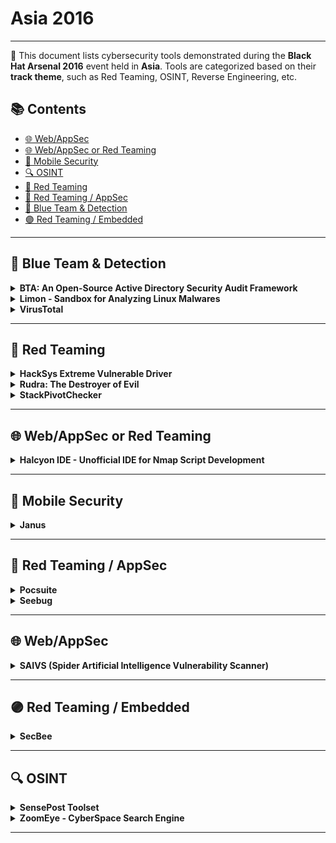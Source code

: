 # Asia 2016
---
📍 This document lists cybersecurity tools demonstrated during the **Black Hat Arsenal 2016** event held in **Asia**.
Tools are categorized based on their **track theme**, such as Red Teaming, OSINT, Reverse Engineering, etc.

## 📚 Contents
- [🌐 Web/AppSec](#🌐-webappsec)
- [🌐 Web/AppSec or Red Teaming](#🌐-webappsec-or-red-teaming)
- [📱 Mobile Security](#📱-mobile-security)
- [🔍 OSINT](#🔍-osint)
- [🔴 Red Teaming](#🔴-red-teaming)
- [🔴 Red Teaming / AppSec](#🔴-red-teaming-appsec)
- [🔵 Blue Team & Detection](#🔵-blue-team-detection)
- [🟣 Red Teaming / Embedded](#🟣-red-teaming-embedded)
---
## 🔵 Blue Team & Detection
<details><summary><strong>BTA: An Open-Source Active Directory Security Audit Framework</strong></summary>

![Asia 2016](https://img.shields.io/badge/Asia%202016-green) ![Category: 🔵 Blue Team & Detection](https://img.shields.io/badge/Category:%20🔵%20Blue%20Team%20&%20Detection-cyan) ![Joffrey Czarny](https://img.shields.io/badge/Joffrey%20Czarny-informational)

🔗 **Link:** [BTA: An Open-Source Active Directory Security Audit Framework](https://github.com/adulau/hack-lu-website/blob/master/agenda/index.md)  
📝 **Description:** When it comes to the security of the information system, Active Directory domain controllers are, or should be, at the center of concerns, which are (normally) to ensure compliance with best practices, and during a compromise proved to explore the possibility of cleaning the information system without having to rebuild Active Directory. Indeed, backdoors can be implemented in Active Directory to help an intruder to gain back his privileges. However, few tools implement this cleaning/survey process despite several ways existing for backdooring Active Directory.We propose to present some possible backdoors which could be set by an intruder in Active Directory to keep administration rights. For example, how to modify the AdminSDHolder container in order to reapply rights after administrator actions. Then, we will present BTA, an audit tool for Active Directory databases, and our methodology for verifying the application of good practices and the absence of malicious changes in these databases. One of example, that we will show, is how to spot accounts which have DCSync rights and pulls account credentials through the standard Domain Controller replication API.The presentation will be organized as follows:We begin by describing the stakes around the Active Directory, centerpiece of any information system based on Microsoft technologies.We will continue by demonstrating some backdoors in order to keep admins rights or to help an intruder to quickly recover admins rights.We will present BTA and the methodology developed to analysis Active Directory.We conclude with a feedback on real world usage of BTA.More information can be found on the Bitbucket repository: https: //bitbucket.org/iwseclabs/bta

</details>

<details><summary><strong>Limon - Sandbox for Analyzing Linux Malwares</strong></summary>

![Asia 2016](https://img.shields.io/badge/Asia%202016-green) ![Category: 🔵 Blue Team & Detection](https://img.shields.io/badge/Category:%20🔵%20Blue%20Team%20&%20Detection-cyan) ![Monnappa K A](https://img.shields.io/badge/Monnappa%20K%20A-informational)

🔗 **Link:** [Limon - Sandbox for Analyzing Linux Malwares](https://github.com/monnappa22/Limon/blob/master/limon.py)  
📝 **Description:** Limon is a sandbox for automating Linux malware analysis. It collects, analyzes, and reports on the run time indicators of Linux malware. It allows one to inspect the Linux malware before execution, during execution, and after execution (post-mortem analysis) by performing static, dynamic and memory analysis using open source tools. Limon analyzes the malware in a controlled environment, monitors its activities and its child processes to determine the nature and purpose of the malware. It determines the malware's process activity, interaction with the file system, network, it also performs memory analysis and stores the analyzed artifacts for later analysis.For more information, please visit this blog post on Limon: http://malware-unplugged.blogspot.in/2015/11/limon-sandbox-for-analyzing-linux.html; the download link is also available on GitHub: https://github.com/monnappa22/Limon.

</details>

<details><summary><strong>VirusTotal</strong></summary>

![Asia 2016](https://img.shields.io/badge/Asia%202016-green) ![Category: 🔵 Blue Team & Detection](https://img.shields.io/badge/Category:%20🔵%20Blue%20Team%20&%20Detection-cyan) ![Karl Hiramoto](https://img.shields.io/badge/Karl%20Hiramoto-informational)

🔗 **Link:** [VirusTotal](https://github.com/orgs/VirusTotal/people)  
📝 **Description:** VirusTotal is the free online file and URL scanner that everyone knows. However there are many free features that many users don't know about such as:A free public API for anyone to automate file or URL analysis.IP address and domain reputation. See malware files known to be associated with a particular IP address or domain, and history Passive DNS infoSearching on file hash, and related filesSysinternals, Carbon black, etc. integrationsStatic analysis of files, structural analysis of many file types (PE, ELF, APK, ZIP, RAR, MACHO, .NET, office, etc)Sandbox dynamic analysis of PE, APK, Apple Mach-O, and applications.ROMS, BIOS, and firmware filesSSDEEP, authentihash, imphash, and other similarity indexesCertificate checks on signed filesWhitelisting of trusted filesFree desktop scanning applications for Windows, MAC, and open source for compilation on linux.

</details>

---
## 🔴 Red Teaming
<details><summary><strong>HackSys Extreme Vulnerable Driver</strong></summary>

![Asia 2016](https://img.shields.io/badge/Asia%202016-green) ![Category: 🔴 Red Teaming](https://img.shields.io/badge/Category:%20🔴%20Red%20Teaming-red) ![Ashfaq Ansari](https://img.shields.io/badge/Ashfaq%20Ansari-informational)

🔗 **Link:** [HackSys Extreme Vulnerable Driver](https://github.com/hacksysteam/HackSysExtremeVulnerableDriver)  
📝 **Description:** HackSys Extreme Vulnerable Driver is an intentionally vulnerable Windows Kernel driver developed for security enthusiasts to learn and polish their exploitation skills. HackSys Extreme Vulnerable Driver caters to a wide range of vulnerabilities ranging from simple Buffer Overflow to complex Use After Free, Pool Overflow, Type Confusion and Arbitrary Memory Overwrite. This allows researchers to explore different exploitation techniques for every implemented vulnerabilities. HackSys Extreme Vulnerable Driver also comes with the mitigation for each implemented vulnerability which helps kernel driver developers understand how these mitigations are applied.Source Code: https://github.com/hacksysteam/HackSysExtremeVulnerableDriver Blog: http://www.payatu.com/hacksys-extreme-vulnerable-driver/

</details>

<details><summary><strong>Rudra: The Destroyer of Evil</strong></summary>

![Asia 2016](https://img.shields.io/badge/Asia%202016-green) ![Category: 🔴 Red Teaming](https://img.shields.io/badge/Category:%20🔴%20Red%20Teaming-red) ![Ankur Tyagi](https://img.shields.io/badge/Ankur%20Tyagi-informational)

🔗 **Link:** [Rudra: The Destroyer of Evil](https://github.com/7h3rAm/rudra)  
📝 **Description:** Rudra aims to provide a developer-friendly framework for exhaustive analysis of (PCAP and PE) files. It provides features to scan and generate reports that include file's structural properties, entropy visualization, compression ratio, theoretical minsize, etc. These details, alongwith file-format specific analysis information, help an analyst to understand the type of data embedded in a file and quickly decide if it deserves further investigation.Rudra is the only tool to provide an effective bot based query mechanism for scanning files. Users can use Twitter and mention a Pastebin link that stores the base64 encoded version of the file to be scanned. It will pull the file from Pastebin, perform base64 decoding, initiate scanning on decoded file, submit base64 encoded json report to Pastebin and post a reply tweet with its link. This provides a quick and effective option to try Rudra without installing it.Rudra supports scanning PE files and can perform API scans, anti{debug, vm, sandbox} detection, packer detection, authenticode verification, alongwith Yara, shellcode, and regex detection upon them. Additionally, following new features are being added for the first beta release:Interactive console providing access to all internal data structures and objects, exposing a rich API for usersPlugin architecture to operate upon decoded file content (usecases might be to write a decoder for a new RAT found in the wild or to write a custom unpacker for a binary stub, etc.)Extracting subfiles and optionally scanning them if neededHeuristics to identify suspicious network flows and exe filesThe report for each analyzed file can be dumped to disk as a JSON/HTML/PDF. If needed, analysis can be customized via CLI arguments, config file, or interactive console.Rudra also supports protocol identification, decoding, and normalization. It can analyze embedded URLs and IP addresses within files and gather whois/geolocation information for them. Users can view live mapping of identified hosts and correlate the results from different analysis modules to perform deeper investigation.

</details>

<details><summary><strong>StackPivotChecker</strong></summary>

![Asia 2016](https://img.shields.io/badge/Asia%202016-green) ![Category: 🔴 Red Teaming](https://img.shields.io/badge/Category:%20🔴%20Red%20Teaming-red) ![Xiaoning Li](https://img.shields.io/badge/Xiaoning%20Li-informational) ![Haifei Li](https://img.shields.io/badge/Haifei%20Li-informational)

🔗 **Link:** Not Available  
📝 **Description:** StackPivotChecker is a tool to provide instruction level inspection on stack pivoting behavior from 0-day. It provides rapid 0-day analysis capability. This lightweight tool to help research to address first stack pivoting point from complex 0-day execution path; it addressed real 0-day such as CVE-2013-0640.

</details>

---
## 🌐 Web/AppSec or Red Teaming
<details><summary><strong>Halcyon IDE - Unofficial IDE for Nmap Script Development</strong></summary>

![Asia 2016](https://img.shields.io/badge/Asia%202016-green) ![Category: 🌐 Web/AppSec or Red Teaming](https://img.shields.io/badge/Category:%20🌐%20Web/AppSec%20or%20Red%20Teaming-blue) ![Sanoop Thomas](https://img.shields.io/badge/Sanoop%20Thomas-informational)

🔗 **Link:** Not Available  
📝 **Description:** Halcyon is the first unofficial IDE for Nmap script development. The existing challenge in developing Nmap Scripts (NSE) is the lack of an IDE that gives easiness in building custom scripts for real world scanning. Halcyon is free to use, java based application that has code intelligence, code builder, auto-completion, debugging and error correction and a bunch of other features similar like other development IDE(s) for traditional programming languages. This research was started to give better development interface/environment to researchers and thus enhance the number of NSE writers in the community. Halcyon IDE can understand Nmap library and traditional LUA syntax as well. At the same time it also comes with an offline Nmap wiki that helps Nmap script writers an easy way to access development library references. Possible repetitive codes such as web crawling, bruteforcing etc., is pre-built in the IDE and this makes easy for script writers to save their time while development majority of test scenarios. The IDE gives options to debug the code, make code error free, export the code to the library and several other pre/post development tasks from within the same interface itself.

</details>

---
## 📱 Mobile Security
<details><summary><strong>Janus</strong></summary>

![Asia 2016](https://img.shields.io/badge/Asia%202016-green) ![Category: 📱 Mobile Security](https://img.shields.io/badge/Category:%20📱%20Mobile%20Security-yellow) ![Chen Yexuan](https://img.shields.io/badge/Chen%20Yexuan-informational) ![Tang Zhushou](https://img.shields.io/badge/Tang%20Zhushou-informational)

🔗 **Link:** [Janus](https://github.com/deepseek-ai/Janus)  
📝 **Description:** Janus is feedback-driven, interactive Android security analysis platform that facilitates a collection of advanced security analysis tools with the capabilities from vulnerability discovery to malicious application detection. Its main purpose is to enable large scale Android application security analysis by integrating automated, customizable analysis results and human interventions.Specifically, Janus works as follows. First, Janus leverages lightweight malware scanners, similarity detection tools, and vulnerability detection tools to help researchers diagnose whether a given Android application is malicious or vulnerable.Next, Janus provides a set of tools to perform more fine-grained and heavier analyses, including dynamic taint analysis, program slicing, and machine learning, etc. In particular, security researchers are involved in this phase. By integrating these automated analyses and human interventions, Janus will confirm the detection results, filter false positives, and also extract the features of the application. These features will be used to guide subsequent analyses to quickly find similar vulnerabilities or malicious applications.We will demonstrate Janus with a number of real world malicious and vulnerable applications.

</details>

---
## 🔴 Red Teaming / AppSec
<details><summary><strong>Pocsuite</strong></summary>

![Asia 2016](https://img.shields.io/badge/Asia%202016-green) ![Category: 🔴 Red Teaming / AppSec](https://img.shields.io/badge/Category:%20🔴%20Red%20Teaming%20/%20AppSec-red) ![Zhang Zuyou](https://img.shields.io/badge/Zhang%20Zuyou-informational)

🔗 **Link:** [Pocsuite](https://github.com/knownsec/pocsuite3)  
📝 **Description:** Pocsuite is an open-source remote vulnerability testing framework developed by the Knownsec Security Team.Written in Python and supported both validation and exploitation two plugin-invoked modes, Pocsuite could import batch targets from files and test them against multiple exploit-plugins in advance.There are two ways to work with Pocsuite: configuring exploit-required arguments and running in console-based modes; and handling the output from steps in interactive modes. Besides, it could display output in a human-friendly graph providing more useful information for pentesters.Like Metasploit, it is a development kit for pentesters to develop their own exploits. Users could utilize some auxiliary modules packaged in Pocsuite to extend their exploit functions or integrate Pocsuite to develop other vulnerability assessment tools.At last, Pocsuite is also an extremely useful tool to integrate Seebug and ZoomEye APIs in a collaborative way. Vulnerability assessment can be done automatically and effectively by searching targets through ZoomEye and acquiring PoC scripts from Seebug or locally.

</details>

<details><summary><strong>Seebug</strong></summary>

![Asia 2016](https://img.shields.io/badge/Asia%202016-green) ![Category: 🔴 Red Teaming / AppSec](https://img.shields.io/badge/Category:%20🔴%20Red%20Teaming%20/%20AppSec-red) ![Zhong Chenming](https://img.shields.io/badge/Zhong%20Chenming-informational)

🔗 **Link:** [Seebug](https://github.com/echarts-maps/echarts-cities-js)  
📝 **Description:** Seebug is an open vulnerability platform based on vulnerability and PoC/Exp sharing communities. So far, it already has 50,000+ vulnerabilities and 40,000+ PoC/Exps.On this platform, users can submit new vulnerabilities or update information of existing ones that are lacking of details such as summaries, PoC/Exps, solutions, CVE-ID and other basic fields. In exchange, we will reward you with KBs, which can be used to buy other submissions (such as PoCs) or converted into RMB directly (1 KB is equivalent to RMB 5 Yuan currently).Seebug provides an opportunity for vulnerability learning. We plan to open BBS and CFP columns in the near future so that users can submit their technical articles, ideas, and communicate with each other on vulnerability mining issues.Besides, each vulnerability is accompanied by a lifeline, recording all the relevant events during this process and offering a complete picture about the vulnerability development course.With the help of ZoomEye, the latest vulnerabilities across the world can be detected timely and displayed on the vulnerability detail page. Based on the result, we can effectively conduct emergency response activities and provide online detection tools, affected vendor lists and early warning upon necessary.

</details>

---
## 🌐 Web/AppSec
<details><summary><strong>SAIVS (Spider Artificial Intelligence Vulnerability Scanner)</strong></summary>

![Asia 2016](https://img.shields.io/badge/Asia%202016-green) ![Category: 🌐 Web/AppSec](https://img.shields.io/badge/Category:%20🌐%20Web/AppSec-blue) ![Isao Takaesu](https://img.shields.io/badge/Isao%20Takaesu-informational) ![Takeshi Terada](https://img.shields.io/badge/Takeshi%20Terada-informational)

🔗 **Link:** Not Available  
📝 **Description:** SAIVS is an artificial intelligence to find vulnerabilities in Web applications. The goal of SAIVS is to find vulnerabilities like a human security engineer. In January 2016, We developed the beta SAIVS. Beta SAIVS has the following capabilities:It can crawl simple Web applications. SAIVS can crawl Web applications that include dynamic pages such as "login," "create account" and "information search".It can find for vulnerabilities. SAIVS can find vulnerabilities such as "Cross Site Scripting" and "SQL Injection".It can output a scanning report. SAIVS can output a scanning report. The report includes target URLs and location of the found vulnerabilities.SAIVS can also perform the following human-like actions: "SAIVS recognizes the type of the page. If it crawls the login page without having a login credential, it creates login credential in the create account page. After it log in with the created login credentials, it crawls the rest of the pages and scans for vulnerabilities. When it finishes all pages, it outputs a scanning report." SAIVS uses machine learning algorithms such as Naive Bayes, Q-Learning, Multi-layer Perceptron in order to achieve one of the aforementioned capabilities: It can crawl simple Web applications. Our session will explain how this ability was made possible by the machine learning algorithms.

</details>

---
## 🟣 Red Teaming / Embedded
<details><summary><strong>SecBee</strong></summary>

![Asia 2016](https://img.shields.io/badge/Asia%202016-green) ![Category: 🟣 Red Teaming / Embedded](https://img.shields.io/badge/Category:%20🟣%20Red%20Teaming%20/%20Embedded-purple) ![Tobias Zillner](https://img.shields.io/badge/Tobias%20Zillner-informational)

🔗 **Link:** [SecBee](https://github.com/rmusser01/Infosec_Reference/blob/master/Draft/Wireless.md)  
📝 **Description:** SecBee is a ZigBee security testing tool. It is basically a kind of ZigBee vulnerability scanner, which allows the mapping of ZigBee networks and enables security testers and developers to check the actual product implementation for ZigBee specific vulnerabilities.Currently it supports direct and indirect ZigBee communication and provides features for command injection, scan for enabled devices, sniff network keys in plaintext and encrypted with the ZigBee default key and an insecure rejoin request.The tool is still under development and additional features are added. The final goal is to test for the correct application and implementation of every ZigBee security service.

</details>

---
## 🔍 OSINT
<details><summary><strong>SensePost Toolset</strong></summary>

![Asia 2016](https://img.shields.io/badge/Asia%202016-green) ![Category: 🔍 OSINT](https://img.shields.io/badge/Category:%20🔍%20OSINT-lightgrey) ![Daniel Cuthbert](https://img.shields.io/badge/Daniel%20Cuthbert-informational)

🔗 **Link:** [SensePost Toolset](https://github.com/planglois925/twitter_networker_simple/blob/master/data.json)  
📝 **Description:** The SensePost Toolset consists of numerous transforms and mini-sets of transforms. This includes OSINT, language translation, twitter monitoring, Spotify, Skype stalking and detailed in-depth foot-printing capabilities.Sense Post Toolkit:https://www.sensepost.com/discover/tools/maltego/osint/SPToolset/

</details>

<details><summary><strong>ZoomEye - CyberSpace Search Engine</strong></summary>

![Asia 2016](https://img.shields.io/badge/Asia%202016-green) ![Category: 🔍 OSINT](https://img.shields.io/badge/Category:%20🔍%20OSINT-lightgrey) ![Zhou Yang](https://img.shields.io/badge/Zhou%20Yang-informational)

🔗 **Link:** Not Available  
📝 **Description:** ZoomEye is a cyberspace search engine released in 2013. Unlike Shodan which only crawls the port fingerprints of Internet-connected devices and does less work on fingerprint parsing, ZoomEye crawls on not only Internet-connected devices, but also websites to get the fingerprints. All of these fingerprints are powered by our two major engines Xmap and Wmap. Xmap is specialized to port scanning, and Wmap focuses on Web Application fingerprint crawling and parsing.We distribute the crawlers running 7/24 across the world, providing both host device and web application searches to the public by crawling and indexing. Users can also achieve integration and automation with our platform API.This talk covers a basic introduction on our crawling and analyzing architecture, some thoughts on scanning crawling strategies, and the major process on parsing and analyzing devices and website fingerprints.To better understand the complexity of the cyberspace, we work hard on fingerprint parsing and analysis to get more detailed and complete metadata. We think that more accurate and formatted data will do great help to our research. Besides, some cases will be demonstrated in comparison with Shodan and Censys.io to prove our strengths.The ZoomEye 101 section introduces how ZoomEye helps to enhance our research or do some hacking stuff. The audience will learn not only the revolution history of ZoomEye, but also some helpful Internet research methodologies.

</details>

---